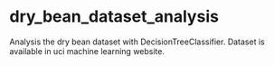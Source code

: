 # dry_bean_dataset_analysis
Analysis the dry bean dataset with DecisionTreeClassifier. Dataset is available in uci machine learning website.
